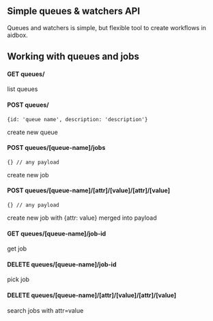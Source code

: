 ## Simple queues & watchers API

Queues and watchers is simple, but flexible tool to
create workflows in aidbox.


## Working with queues and jobs

#### GET queues/

list queues

#### POST queues/

```
{id: 'queue name', description: 'description'}
```
 create new queue

#### POST queues/[queue-name]/jobs
```
{} // any payload
```
create new job

#### POST queues/[queue-name]/[attr]/[value]/[attr]/[value]
```
{} // any payload
```
create new job with {attr: value} merged into payload

#### GET queues/[queue-name]/job-id
get job

#### DELETE queues/[queue-name]/job-id
pick job

#### DELETE queues/[queue-name]/[attr]/[value]/[attr]/[value]
search jobs with attr=value

